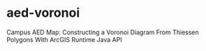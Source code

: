 # aed-voronoi
Campus AED Map: Constructing a Voronoi Diagram From Thiessen Polygons With ArcGIS Runtime Java API
